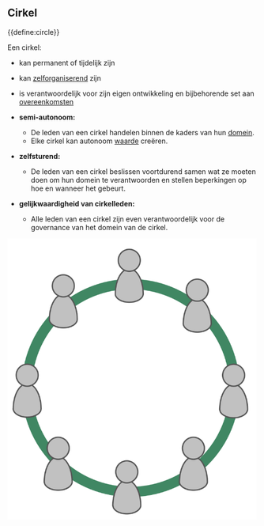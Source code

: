 ## Cirkel

{{define:circle}}

Een cirkel:

- kan permanent of tijdelijk zijn
- kan [zelforganiserend](glossary:self-organization) zijn
- is verantwoordelijk voor zijn eigen ontwikkeling en bijbehorende set aan [overeenkomsten](glossary:agreement)

- **semi-autonoom:**
    
    - De leden van een cirkel handelen binnen de kaders van hun [domein](glossary:domain).
    - Elke cirkel kan autonoom [waarde](glossary:value) creëren.
- **zelfsturend:** 
    - De leden van een cirkel beslissen voortdurend samen wat ze moeten doen om hun domein te verantwoorden en stellen beperkingen op hoe en wanneer het gebeurt.
- **gelijkwaardigheid van cirkelleden:** 
    - Alle leden van een cirkel zijn even verantwoordelijk voor de governance van het domein van de cirkel.

![Alle leden van een cirkel zijn even verantwoordelijk voor de governance van het domein van de cirkel](img/circle/circle.png)
